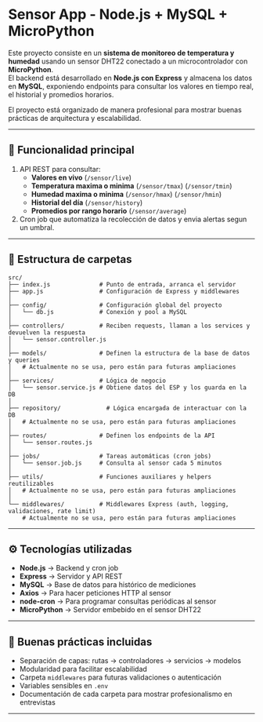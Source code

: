 # Sensor App - Node.js + MySQL + MicroPython

Este proyecto consiste en un **sistema de monitoreo de temperatura y humedad** usando un sensor DHT22 conectado a un microcontrolador con **MicroPython**.  
El backend está desarrollado en **Node.js con Express** y almacena los datos en **MySQL**, exponiendo endpoints para consultar los valores en tiempo real, el historial y promedios horarios.

El proyecto está organizado de manera profesional para mostrar buenas prácticas de arquitectura y escalabilidad.

---

## 📌 Funcionalidad principal

1. API REST para consultar:
   - **Valores en vivo** (`/sensor/live`)  
   - **Temperatura maxima o minima** (`/sensor/tmax`) (`/sensor/tmin`)  
   - **Humedad maxima o minima** (`/sensor/hmax`) (`/sensor/hmin`)  
   - **Historial del día** (`/sensor/history`)  
   - **Promedios por rango horario** (`/sensor/average`)  
2. Cron job que automatiza la recolección de datos y envia alertas segun un umbral.

---

## 📂 Estructura de carpetas

```text
src/
├── index.js              # Punto de entrada, arranca el servidor
├── app.js                # Configuración de Express y middlewares
│
├── config/               # Configuración global del proyecto
│   └── db.js             # Conexión y pool a MySQL
│
├── controllers/          # Reciben requests, llaman a los services y devuelven la respuesta
│   └── sensor.controller.js
│
├── models/               # Definen la estructura de la base de datos y queries
│   # Actualmente no se usa, pero están para futuras ampliaciones
│
├── services/             # Lógica de negocio
│   └── sensor.service.js # Obtiene datos del ESP y los guarda en la DB
│
├── repository/             # Lógica encargada de interactuar con la DB
│   # Actualmente no se usa, pero están para futuras ampliaciones
│
├── routes/               # Definen los endpoints de la API
│   └── sensor.routes.js
│
├── jobs/                 # Tareas automáticas (cron jobs)
│   └── sensor.job.js     # Consulta al sensor cada 5 minutos
│
├── utils/                # Funciones auxiliares y helpers reutilizables
│   # Actualmente no se usa, pero están para futuras ampliaciones
│
└── middlewares/          # Middlewares Express (auth, logging, validaciones, rate limit)
    # Actualmente no se usa, pero están para futuras ampliaciones

```

---

## ⚙️ Tecnologías utilizadas

- **Node.js** → Backend y cron job  
- **Express** → Servidor y API REST  
- **MySQL** → Base de datos para histórico de mediciones  
- **Axios** → Para hacer peticiones HTTP al sensor  
- **node-cron** → Para programar consultas periódicas al sensor  
- **MicroPython** → Servidor embebido en el sensor DHT22  

---

## 📝 Buenas prácticas incluidas

- Separación de capas: rutas → controladores → servicios → modelos  
- Modularidad para facilitar escalabilidad  
- Carpeta `middlewares` para futuras validaciones o autenticación  
- Variables sensibles en `.env`  
- Documentación de cada carpeta para mostrar profesionalismo en entrevistas

---
